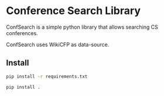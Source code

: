 # Conference Search Library

ConfSearch is a simple python library that allows searching CS conferences. 

ConfSearch uses WikiCFP as data-source.


## Install

```bash
pip install -r requirements.txt 
```

```bash
pip install .
```
